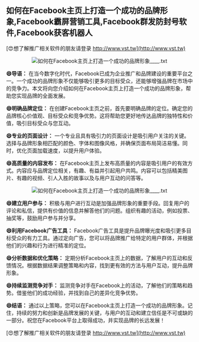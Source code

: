 ## **如何在Facebook主页上打造一个成功的品牌形象,Facebook霸屏营销工具,Facebook群发防封号软件,Facebook获客机器人**

[😍想了解推广相关软件的朋友请登录 http://www.vst.tw](http://www.vst.tw)

 <center><img src="https://vst.tw/MP4/tuiguang/png/5.png" alt="如何在Facebook主页上打造一个成功的品牌形象____.txt"></center>

**😄导语：**
在当今数字化时代，Facebook已成为企业推广和品牌建设的重要平台之一。一个成功的品牌形象不仅能够吸引更多的目标受众，还能够增强品牌在市场中的竞争力。本文将向您介绍如何在Facebook主页上打造一个成功的品牌形象，帮助您实现品牌的全面发展。

**😄明确品牌定位：**
在创建Facebook主页之前，首先要明确品牌的定位。确定您的品牌核心价值观、目标受众和竞争优势。这将帮助您更好地传达品牌的独特性和价值，吸引目标受众与您互动。

**😄专业的页面设计：**
一个专业且具有吸引力的页面设计是吸引用户关注的关键。选择与品牌形象相匹配的颜色、字体和图像风格，并确保页面布局简洁易懂。同时，优化页面加载速度，以提升用户体验。

**😄高质量的内容发布：**
在Facebook主页上发布高质量的内容是吸引用户的有效方式。内容应与品牌定位相关，有趣、有益并引起用户共鸣。内容可以包括精美图片、有趣的视频、引人入胜的故事以及与用户互动的问答等。

 <center><img src="https://vst.tw/MP4/tuiguang/png/0.png" alt="如何在Facebook主页上打造一个成功的品牌形象____.txt"></center>

**😄建立用户参与：**
积极与用户进行互动是加强品牌形象的重要手段。回复用户的评论和私信，提供有价值的信息并解答他们的问题。组织有趣的活动，例如投票、抽奖等，鼓励用户参与并分享。

**😄利用Facebook广告工具：**
Facebook广告工具是提升品牌曝光度和吸引更多目标受众的有力工具。通过定向广告，您可以将品牌推广给特定的用户群体，并根据他们的兴趣和行为进行精准的定位。

**😄分析数据和优化策略：**
定期分析Facebook主页上的数据，了解用户的互动和反馈情况。根据数据结果调整策略和内容，找到更有效的方法与用户互动，提升品牌形象。

**😄持续监测竞争对手：**
监测竞争对手在Facebook上的活动，了解他们的策略和趋势。借鉴他们的成功经验，并找到自己的差异化竞争优势。

**😄结语：**
通过以上策略，您可以在Facebook主页上打造一个成功的品牌形象。记住，持续的努力和创新是品牌发展的关键，与用户的互动和建立信任是不可或缺的一部分。祝您在Facebook平台上取得成功，并实现品牌的长远发展！

[😍想了解推广相关软件的朋友请登录 http://www.vst.tw](http://www.vst.tw)



